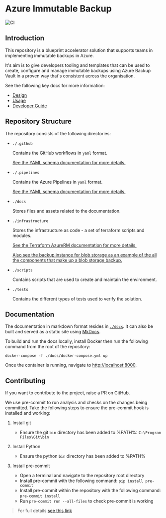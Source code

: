 # Azure Immutable Backup

![CI](https://github.com/nhsdigital/az-backup/actions/workflows/ci-pipeline.yaml/badge.svg)

## Introduction

This repository is a blueprint accelerator solution that supports teams in implementing immutable backups in Azure.

It's aim is to give developers tooling and templates that can be used to create, configure and manage immutable backups using Azure Backup Vault in a proven way that's consistent across the organisation.

See the following key docs for more information:

* [Design](./docs/design.md)
* [Usage](./docs/usage.md)
* [Developer Guide](./docs/developer-guide.md)

## Repository Structure

The repository consists of the following directories:

* `./.github`
  
  Contains the GitHub workflows in `yaml` format.
  
  [See the YAML schema documentation for more details.](https://learn.microsoft.com/en-us/azure/devops/pipelines/yaml-schema/?view=azure-pipelines)

* `./.pipelines`
  
  Contains the Azure Pipelines in `yaml` format.
  
  [See the YAML schema documentation for more details.](https://learn.microsoft.com/en-us/azure/devops/pipelines/yaml-schema/?view=azure-pipelines)

* `./docs`

  Stores files and assets related to the documentation.

* `./infrastructure`

  Stores the infrastructure as code - a set of terraform scripts and modules.
  
  [See the Terraform AzureRM documentation for more details.](https://registry.terraform.io/providers/hashicorp/azurerm/latest/docs)

  [Also see the backup instance for blob storage as an example of the all the components that make up a blob storage backup.](https://registry.terraform.io/providers/hashicorp/azurerm/latest/docs/resources/data_protection_backup_instance_blob_storage)

* `./scripts`

  Contains scripts that are used to create and maintain the environment.

* `./tests`

  Contains the different types of tests used to verify the solution.

## Documentation

The documentation in markdown format resides in [`./docs`](./docs/index.md). It can also be built and served as a static site using [MkDocs](https://www.mkdocs.org/).

To build and run the docs locally, install Docker then run the following command from the root of the repository:

```pwsh
docker-compose -f ./docs/docker-compose.yml up
```

Once the container is running, navigate to [http://localhost:8000](http://localhost:8000).

## Contributing

If you want to contribute to the project, raise a PR on GitHub.

We use pre-commit to run analysis and checks on the changes being committed. Take the following steps to ensure the pre-commit hook is installed and working:

1. Install git
    * Ensure the git `bin` directory has been added to %PATH%: `C:\Program Files\Git\bin`

1. Install Python
    * Ensure the python `bin` directory has been added to %PATH%

1. Install pre-commit
    * Open a terminal and navigate to the repository root directory
    * Install pre-commit with the following command: `pip install pre-commit`
    * Install pre-commit within the repository with the following command: `pre-commit install`
    * Run `pre-commit run --all-files` to check pre-commit is working

> For full details [see this link](https://pre-commit.com/#installation)
